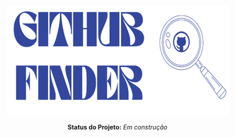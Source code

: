 <div align="center">
<img src='./public/Imagens/readme.png' width="600" height="250">
</div>

<div align="center">

 **Status do Projeto:** _Em construção_ 
 
 </div>
